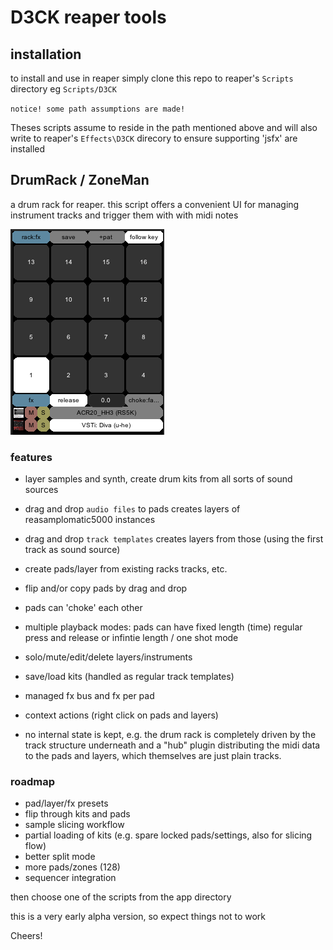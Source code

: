 # D3CK reaper tools

## installation

to install and use in reaper simply clone this repo to reaper's `Scripts` directory
eg `Scripts/D3CK`

`notice! some path assumptions are made!`

Theses scripts assume to reside in the path mentioned above and will also write to reaper's
`Effects\D3CK` direcory to ensure supporting 'jsfx' are installed


## DrumRack / ZoneMan

a drum rack for reaper.
this script offers a convenient UI for managing instrument tracks and trigger them with
with midi notes

![DrumRack](docs/DrumRack.png)

### features

+ layer samples and synth, create drum kits from all sorts of sound sources
+ drag and drop `audio files` to pads creates layers of reasamplomatic5000 instances
+ drag and drop `track templates` creates layers from those (using the first track as sound source)
+ create pads/layer from existing racks tracks, etc.
+ flip and/or copy pads by drag and drop
+ pads can 'choke' each other
+ multiple playback modes: pads can have fixed length (time) regular press and release or infintie length / one shot mode
+ solo/mute/edit/delete layers/instruments
+ save/load kits (handled as regular track templates)
+ managed fx bus and fx per pad
+ context actions (right click on pads and layers)

+ no internal state is kept, e.g. the drum rack is completely driven by the track structure underneath and a "hub" plugin distributing the midi data to the pads and layers, which themselves are just plain tracks.

### roadmap

+ pad/layer/fx presets
+ flip through kits and pads
+ sample slicing workflow
+ partial loading of kits (e.g. spare locked pads/settings, also for slicing flow)
+ better split mode
+ more pads/zones (128)
+ sequencer integration



then choose one of the scripts from the app directory

this is a very early alpha version, so expect things not to work

Cheers!

